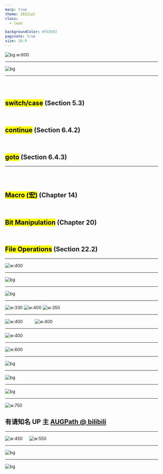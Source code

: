 ```yaml
---
marp: true
theme: 2022cpl
class:
  - lead

backgroundColor: #FED8B1
paginate: true
size: 16:9
---
```

<!-- # <p id = "small-caps">13. &nbsp; Epilogue </p>

[Hengfeng Wei (魏恒峰)](https://hengxin.github.io/)
hfwei@nju.edu.cn -->

![bg w:600](figs/C.png)
<!-- Dec. 21, 2022 -->


---
![bg](figs/missing.jpg)

---
<br>
<br>

## <mark>switch/case</mark> (Section 5.3)
<br>

## <mark>continue</mark> (Section 6.4.2)
<br>

## <mark>goto</mark> (Section 6.4.3)

---
<br>
<br>

## <mark>Macro (宏)</mark> (Chapter 14)
<br>

## <mark>Bit Manipulation</mark> (Chapter 20)
<br>

## <mark>File Operations</mark> (Section 22.2)

---

![w:400](figs/network-programming.jfif)
<!-- ![w:500](figs/stay-tuned-tv.jfif) -->

---
![bg](figs/elon-code-review.webp)

---
![bg](figs/book-review.jpg)

---
![w:330](figs/c-traps-pitfalls.jpg) ![w:400](figs/expert-c.jpg) ![w:350](figs/writing-solid-code-c.jpg)

---
![w:400](figs/understanding-c-pointers.jfif) &emsp; &emsp; ![w:400](figs/conquer-c-pointers.jpg)

---
![w:400](figs/the-c.webp)

---
![w:600](figs/zhurenweng.jfif)

---
![bg](figs/icpc.jpg)

---
![bg](figs/where-to-go.jfif)

---
![bg](figs/learning-is-fun.jfif)

---
![w:750](figs/3b1b.png)
## 有请知名 UP 主 [AUGPath @ bilibili](https://space.bilibili.com/13246364?spm_id_from=333.337.search-card.all.click)

---
![w:450](figs/wolfram-mma.png) &emsp; ![w:550](figs/mma-leonid.png)

---
![bg](figs/luo.jfif)

---
![bg](figs/see-you-next-year.jfif)